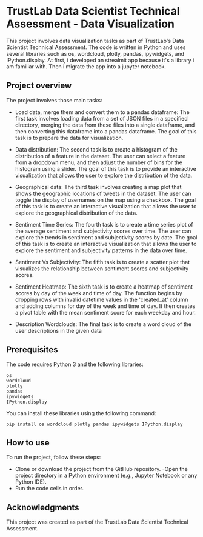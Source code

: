 # TrustLab Data Scientist Technical Assessment - Data Visualization

This project involves data visualization tasks as part of TrustLab's Data Scientist Technical Assessment. The code is written in Python and uses several libraries such as os, wordcloud, plotly, pandas, ipywidgets, and IPython.display. At first, i developed an strealmit app because it's a library i am familiar with. Then i migrate the app into a jupyter notebook. 
## Project overview

The project involves those main tasks:

- Load data, merge them and convert them to a pandas dataframe: The first task involves loading data from a set of JSON files in a specified directory, merging the data from these files into a single dataframe, and then converting this dataframe into a pandas dataframe. The goal of this task is to prepare the data for visualization.

 - Data distribution: The second task is to create a histogram of the distribution of a feature in the dataset. The user can select a feature from a dropdown menu, and then adjust the number of bins for the histogram using a slider. The goal of this task is to provide an interactive visualization that allows the user to explore the distribution of the data.

 - Geographical data: The third task involves creating a map plot that shows the geographic locations of tweets in the dataset. The user can toggle the display of usernames on the map using a checkbox. The goal of this task is to create an interactive visualization that allows the user to explore the geographical distribution of the data.

 - Sentiment Time Series: The fourth task is to create a time series plot of the average sentiment and subjectivity scores over time. The user can explore the trends in sentiment and subjectivity scores by date. The goal of this task is to create an interactive visualization that allows the user to explore the sentiment and subjectivity patterns in the data over time.
 
 - Sentiment Vs Subjectivity: The fifth task is to create a scatter plot that visualizes the relationship between sentiment scores and subjectivity scores. 
  
 - Sentiment Heatmap: The sixth task is to create a heatmap of sentiment scores by day of the week and time of day. The function begins by dropping rows with invalid datetime values in the 'created_at' column and adding columns for day of the week and time of day. It then creates a pivot table with the mean sentiment score for each weekday and hour. 
  
 - Description Wordclouds: The final task is to create a word cloud of the user descriptions in the given data

## Prerequisites

The code requires Python 3 and the following libraries:

    os
    wordcloud
    plotly
    pandas
    ipywidgets
    IPython.display

You can install these libraries using the following command:

```
pip install os wordcloud plotly pandas ipywidgets IPython.display
```

## How to use

To run the project, follow these steps:

- Clone or download the project from the GitHub repository.
-Open the project directory in a Python environment (e.g., Jupyter Notebook or any Python IDE).
- Run the code cells in order.

## Acknowledgments

This project was created as part of the TrustLab Data Scientist Technical Assessment. 

